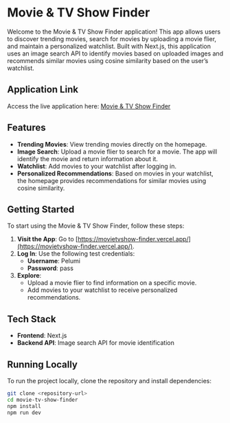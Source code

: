 # Movie & TV Show Finder

Welcome to the Movie & TV Show Finder application! This app allows users to discover trending movies, search for movies by uploading a movie flier, and maintain a personalized watchlist. Built with Next.js, this application uses an image search API to identify movies based on uploaded images and recommends similar movies using cosine similarity based on the user’s watchlist.

## Application Link

Access the live application here: [Movie & TV Show Finder](https://movietvshow-finder-git-cjk-chiomas-projects-05e33234.vercel.app/)

## Features

- **Trending Movies**: View trending movies directly on the homepage.
- **Image Search**: Upload a movie flier to search for a movie. The app will identify the movie and return information about it.
- **Watchlist**: Add movies to your watchlist after logging in.
- **Personalized Recommendations**: Based on movies in your watchlist, the homepage provides recommendations for similar movies using cosine similarity.

## Getting Started

To start using the Movie & TV Show Finder, follow these steps:

1. **Visit the App**: Go to [https://movietvshow-finder.vercel.app/](https://movietvshow-finder.vercel.app/).
2. **Log In**: Use the following test credentials:
   - **Username**: Pelumi
   - **Password**: pass
3. **Explore**:
   - Upload a movie flier to find information on a specific movie.
   - Add movies to your watchlist to receive personalized recommendations.

## Tech Stack

- **Frontend**: Next.js
- **Backend API**: Image search API for movie identification

## Running Locally

To run the project locally, clone the repository and install dependencies:

```bash
git clone <repository-url>
cd movie-tv-show-finder
npm install
npm run dev
